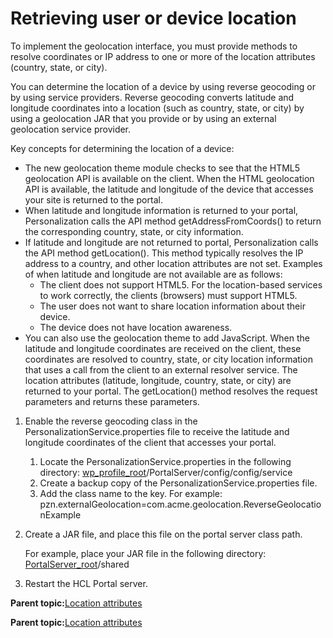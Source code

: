# Retrieving user or device location 

To implement the geolocation interface, you must provide methods to resolve coordinates or IP address to one or more of the location attributes \(country, state, or city\).

You can determine the location of a device by using reverse geocoding or by using service providers. Reverse geocoding converts latitude and longitude coordinates into a location \(such as country, state, or city\) by using a geolocation JAR that you provide or by using an external geolocation service provider.

Key concepts for determining the location of a device:

-   The new geolocation theme module checks to see that the HTML5 geolocation API is available on the client. When the HTML geolocation API is available, the latitude and longitude of the device that accesses your site is returned to the portal.
-   When latitude and longitude information is returned to your portal, Personalization calls the API method getAddressFromCoords\(\) to return the corresponding country, state, or city information.
-   If latitude and longitude are not returned to portal, Personalization calls the API method getLocation\(\). This method typically resolves the IP address to a country, and other location attributes are not set. Examples of when latitude and longitude are not available are as follows:
    -   The client does not support HTML5. For the location-based services to work correctly, the clients \(browsers\) must support HTML5.
    -   The user does not want to share location information about their device.
    -   The device does not have location awareness.
-   You can also use the geolocation theme to add JavaScript. When the latitude and longitude coordinates are received on the client, these coordinates are resolved to country, state, or city location information that uses a call from the client to an external resolver service. The location attributes \(latitude, longitude, country, state, or city\) are returned to your portal. The getLocation\(\) method resolves the request parameters and returns these parameters.

1.  Enable the reverse geocoding class in the PersonalizationService.properties file to receive the latitude and longitude coordinates of the client that accesses your portal.

    1.  Locate the PersonalizationService.properties in the following directory: [wp\_profile\_root](../reference/wpsdirstr.md#wp_profile_root)/PortalServer/config/config/service
    2.  Create a backup copy of the PersonalizationService.properties file.
    3.  Add the class name to the key. For example: pzn.externalGeolocation=com.acme.geolocation.ReverseGeolocationExample
2.  Create a JAR file, and place this file on the portal server class path.

    For example, place your JAR file in the following directory: [PortalServer\_root](../reference/wpsdirstr.md#wp_root)/shared

3.  Restart the HCL Portal server.


**Parent topic:**[Location attributes ](../contarget/targeting_geo.md)

**Parent topic:**[Location attributes ](../contarget/targeting_geo.md)

